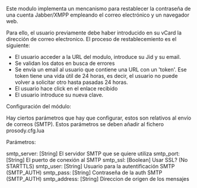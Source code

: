 Este modulo implementa un mencanismo para restablecer la contraseña de
una cuenta Jabber/XMPP empleando el correo electrónico y un navegador web.

Para ello, el usuario previamente debe haber introducido en su vCard
la dirección de correo electronico. El proceso de restablecemiento es el siguiente:

- El usuario acceder a la URL del modulo, introduce su Jid y su email.
- Se validan los datos en busca de errores
- Se envía un email al usuario que contiene una URL con un 'token'.
  Ese token tiene una vida útil de 24 horas, es decir, el usuario no puede
 volver a solicitar otro hasta pasadas 24 horas.
- El usuario hace click en el enlace recibido
- El usuario introduce su nueva clave.

Configuración del módulo:

Hay ciertos parámetros que hay que configurar, estos son relativos al
envío de correos (SMTP). Estos parámetros se deben añadir al fichero
prosody.cfg.lua

Parámetros:

smtp_server:	[String]  El servidor SMTP que se quiere utiliza
smtp_port:	[String]  El puerto de conexión al SMTP
smtp_ssl:	[Boolean] Usar SSL? (No STARTTLS)
smtp_user:	[String]  Usuario para la autentificación SMTP (SMTP_AUTH)
smtp_pass:	[String]  Contraseña de la auth SMTP (SMTP_AUTH)
smtp_address:	[String]  Direccion de origen de los mensajes


